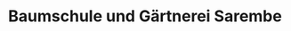 ---
title: "Baumschule und Gärtnerei Sarembe"
url: /leverkusen/baumschule-und-gaertnerei-sarembe/
shop: Garten-Center
---